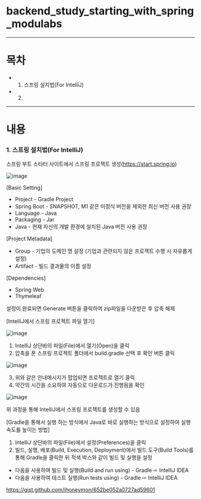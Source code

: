 # backend_study_starting_with_spring_modulabs
---
# 목차
- 1. 스프링 설치법(For IntelliJ)
- 2. 

---
# 내용
### 1. 스프링 설치법(For IntelliJ)
스프링 부트 스타터 사이트에서 스프링 프로젝트 생성(https://start.spring.io)

![image](https://user-images.githubusercontent.com/101415950/192459186-e7f13542-1063-451d-b9aa-1dc41ff08650.png)

[Basic Setting]
- Project - Gradle Project
- Spring Boot - SNAPSHOT, M1 같은 미정식 버전을 제외한 최신 버전 사용 권장
- Language - Java
- Packaging - Jar
- Java - 현재 자신의 개발 환경에 설치된 Java 버전 사용 권장

[Project Metadata]
- Group - 기업의 도메인 명 설정 (기업과 관련되지 않은 프로젝트 수행 시 자유롭게 설정)
- Artifact - 빌드 결과물의 이름 설정

[Dependencies]
- Spring Web
- Thymeleaf

설정이 완료되면  Generate 버튼을 클릭하여 zip파일을 다운받은 후 압축 해제

[IntelliJ에서 스프링 프로젝트 파일 열기]

![image](https://user-images.githubusercontent.com/101415950/192464593-05687cb8-63fc-4f75-b479-444342a26928.png)

1. IntelliJ 상단바의 파일(File)에서 열기(Open)을 클릭
2. 압축을 푼 스프링 프로젝트 폴더에서 build.gradle 선택 후 확인 버튼 클릭

![image](https://user-images.githubusercontent.com/101415950/192465073-0e5bcfa3-1049-4fc8-a63d-3e6e6865b05b.png)

3. 위와 같은 안내메시지가 팝업되면 프로젝트로 열기 클릭
4. 약간의 시간을 소요하여 자동으로 다운로드가 진행됨을 확인

![image](https://user-images.githubusercontent.com/101415950/192466398-a142b547-27a3-4d93-a754-960410c65a5b.png)

위 과정을 통해 IntelliJ에서 스프링 프로젝트를 생성할 수 있음

[Gradle을 통해서 실행 하는 방식에서 Java로 바로 실행하는 방식으로 설정하여 실행 속도를 높이는 방법]
1. IntelliJ 상단바의 파일(File)에서 설정(Preferences)을 클릭
2. 빌드, 실행, 배포(Build, Execution, Deployment)에서 빌드 도구(Build Tools)를 통해 Gradle을 클릭한 뒤 적색 박스와 같이 빌드 및 실행을 설정
 - 다음을 사용하여 빌드 및 실행(Build and run using) - Gradle ⇨ IntelliJ IDEA
 - 다음을 사용하여 테스트 실행(Run tests using) - Gradle ⇨ IntelliJ IDEA



https://gist.github.com/ihoneymon/652be052a0727ad59601
